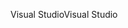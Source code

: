 <span data-ttu-id="14a73-101">Visual Studio</span><span class="sxs-lookup"><span data-stu-id="14a73-101">Visual Studio</span></span>